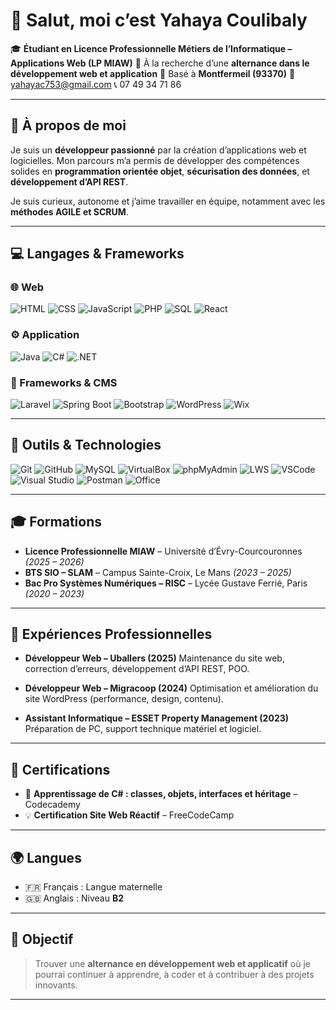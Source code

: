 # 👋 Salut, moi c’est **Yahaya Coulibaly**

🎓 **Étudiant en Licence Professionnelle Métiers de l’Informatique – Applications Web (LP MIAW)**
💼 À la recherche d’une **alternance dans le développement web et application**
📍 Basé à **Montfermeil (93370)**
📧 [yahayac753@gmail.com](mailto:yahayac753@gmail.com)
📞 07 49 34 71 86

---

## 🧠 À propos de moi

Je suis un **développeur passionné** par la création d’applications web et logicielles.
Mon parcours m’a permis de développer des compétences solides en **programmation orientée objet**, **sécurisation des données**, et **développement d’API REST**.

Je suis curieux, autonome et j’aime travailler en équipe, notamment avec les **méthodes AGILE et SCRUM**.

---

## 💻 Langages & Frameworks

### 🌐 Web

![HTML](https://skillicons.dev/icons?i=html)
![CSS](https://skillicons.dev/icons?i=css)
![JavaScript](https://skillicons.dev/icons?i=javascript)
![PHP](https://skillicons.dev/icons?i=php)
![SQL](https://skillicons.dev/icons?i=mysql)
![React](https://skillicons.dev/icons?i=react)

### ⚙️ Application

![Java](https://skillicons.dev/icons?i=java)
![C#](https://skillicons.dev/icons?i=cs)
![.NET](https://skillicons.dev/icons?i=dotnet)

### 🧩 Frameworks & CMS

![Laravel](https://skillicons.dev/icons?i=laravel)
![Spring Boot](https://skillicons.dev/icons?i=spring)
![Bootstrap](https://skillicons.dev/icons?i=bootstrap)
![WordPress](https://skillicons.dev/icons?i=wordpress)
![Wix](https://img.shields.io/badge/Wix-000?style=for-the-badge\&logo=wix\&logoColor=white)

---

## 🧰 Outils & Technologies

![Git](https://skillicons.dev/icons?i=git)
![GitHub](https://skillicons.dev/icons?i=github)
![MySQL](https://skillicons.dev/icons?i=mysql)
![VirtualBox](https://img.shields.io/badge/VirtualBox-183A61?style=for-the-badge\&logo=virtualbox\&logoColor=white)
![phpMyAdmin](https://img.shields.io/badge/phpMyAdmin-6C78AF?style=for-the-badge\&logo=phpmyadmin\&logoColor=white)
![LWS](https://img.shields.io/badge/LWS-FF4500?style=for-the-badge\&logoColor=white)
![VSCode](https://skillicons.dev/icons?i=vscode)
![Visual Studio](https://skillicons.dev/icons?i=visualstudio)
![Postman](https://skillicons.dev/icons?i=postman)
![Office](https://img.shields.io/badge/Microsoft_Office-D83B01?style=for-the-badge\&logo=microsoftoffice\&logoColor=white)

---

## 🎓 Formations

* **Licence Professionnelle MIAW** – Université d’Évry-Courcouronnes *(2025 – 2026)*
* **BTS SIO – SLAM** – Campus Sainte-Croix, Le Mans *(2023 – 2025)*
* **Bac Pro Systèmes Numériques – RISC** – Lycée Gustave Ferrié, Paris *(2020 – 2023)*

---

## 💼 Expériences Professionnelles

* **Développeur Web – Uballers (2025)**
  Maintenance du site web, correction d’erreurs, développement d’API REST, POO.

* **Développeur Web – Migracoop (2024)**
  Optimisation et amélioration du site WordPress (performance, design, contenu).

* **Assistant Informatique – ESSET Property Management (2023)**
  Préparation de PC, support technique matériel et logiciel.

---

## 🧾 Certifications

* 🧱 **Apprentissage de C# : classes, objets, interfaces et héritage** – Codecademy
* 💡 **Certification Site Web Réactif** – FreeCodeCamp

---

## 🌍 Langues

* 🇫🇷 Français : Langue maternelle
* 🇬🇧 Anglais : Niveau **B2**

---

## 🚀 Objectif

> Trouver une **alternance en développement web et applicatif** où je pourrai continuer à apprendre, à coder et à contribuer à des projets innovants.

---
